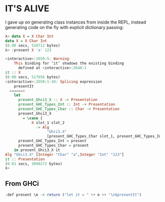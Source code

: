 IT'S ALIVE
=========

I gave up on generating class instances from inside the REPL, instead
generating code on the fly with explicit dictionary passing:

``` haskell
λ> data X = X Char Int
data X = X Char Int
(0.00 secs, 510712 bytes)
λ> :present X 'a' 123

<interactive>:2650:5: Warning:
    This binding for ‘it’ shadows the existing binding
      defined at <interactive>:2648:1
it :: X
(0.00 secs, 517656 bytes)
<interactive>:2650:1-10: Splicing expression
    presentIt
  ======>
    let
      present_Ghci3_X :: X -> Presentation
      present_GHC_Types_Int :: Int -> Presentation
      present_GHC_Types_Char :: Char -> Presentation
      present_Ghci3_X
        = \case {
            X slot_1 slot_2
              -> Alg
                   "Ghci3.X"
                   [present_GHC_Types_Char slot_1, present_GHC_Types_Int slot_2] }
      present_GHC_Types_Int = present
      present_GHC_Types_Char = present
    in present_Ghci3_X it
Alg "Ghci3.X" [Integer "Char" "a",Integer "Int" "123"]
it :: Presentation
(0.01 secs, 3098272 bytes)
λ>
```

## From GHCi

``` haskell
:def present \e -> return ("let it = " ++ e ++ "\n$presentIt")
```
